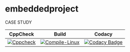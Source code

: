 # embeddedproject



CASE STUDY



|CppCheck                   |      Build                |     Codacy     |                                       
|--------                   |-------------------------- |-------         |
|[![Cppcheck](https://github.com/borramanojna/embeddedproject/actions/workflows/CodeQulaity.yml/badge.svg)](https://github.com/borramanojna/embeddedproject/actions/workflows/CodeQulaity.yml)|[![Compile-Linux](https://github.com/borramanojna/embeddedproject/actions/workflows/Compile.yml/badge.svg)](https://github.com/borramanojna/embeddedproject/actions/workflows/Compile.yml)|[![Codacy Badge](https://app.codacy.com/project/badge/Grade/31fd6aa7afdf47488228a8643e89f9d9)](https://www.codacy.com/gh/borramanojna/embeddedproject/dashboard?utm_source=github.com&amp;utm_medium=referral&amp;utm_content=borramanojna/embeddedproject&amp;utm_campaign=Badge_Grade)|
